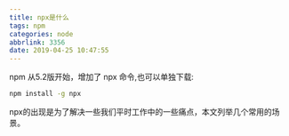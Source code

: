 ```yaml
---
title: npx是什么
tags: npm
categories: node
abbrlink: 3356
date: 2019-04-25 10:47:55
---
```

npm 从5.2版开始，增加了 npx 命令,也可以单独下载:
```bash
npm install -g npx
```
npx的出现是为了解决一些我们平时工作中的一些痛点，本文列举几个常用的场景。
<!-- more -->

